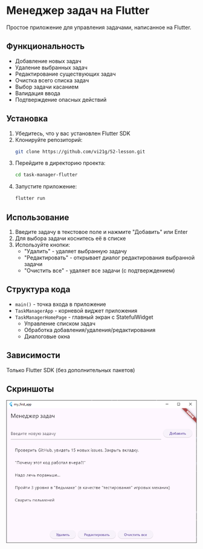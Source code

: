 # Менеджер задач на Flutter

Простое приложение для управления задачами, написанное на Flutter.

## Функциональность

- Добавление новых задач
- Удаление выбранных задач
- Редактирование существующих задач
- Очистка всего списка задач
- Выбор задачи касанием
- Валидация ввода
- Подтверждение опасных действий

## Установка

1. Убедитесь, что у вас установлен Flutter SDK
2. Клонируйте репозиторий:
   ```bash
   git clone https://github.com/vi21g/52-lesson.git
   ```
3. Перейдите в директорию проекта:
   ```bash
   cd task-manager-flutter
   ```
4. Запустите приложение:
   ```bash
   flutter run
   ```

## Использование

1. Введите задачу в текстовое поле и нажмите "Добавить" или Enter
2. Для выбора задачи коснитесь её в списке
3. Используйте кнопки:
   - "Удалить" - удаляет выбранную задачу
   - "Редактировать" - открывает диалог редактирования выбранной задачи
   - "Очистить все" - удаляет все задачи (с подтверждением)

## Структура кода

- `main()` - точка входа в приложение
- `TaskManagerApp` - корневой виджет приложения
- `TaskManagerHomePage` - главный экран с StatefulWidget
  - Управление списком задач
  - Обработка добавления/удаления/редактирования
  - Диалоговые окна

## Зависимости

Только Flutter SDK (без дополнительных пакетов)

## Скриншоты

<!-- Вставьте реальные скриншоты вашего приложения -->
![Описание скриншота](printscreen.png)

